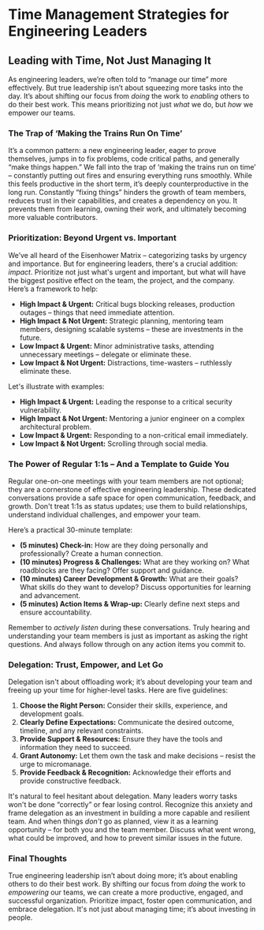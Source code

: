 # Time Management Strategies for Engineering Leaders

## Leading with Time, Not Just Managing It

As engineering leaders, we’re often told to “manage our time” more effectively. But true leadership isn’t about squeezing more tasks into the day. It’s about shifting our focus from *doing* the work to *enabling* others to do their best work. This means prioritizing not just *what* we do, but *how* we empower our teams.

### The Trap of ‘Making the Trains Run On Time’

It’s a common pattern: a new engineering leader, eager to prove themselves, jumps in to fix problems, code critical paths, and generally “make things happen.” We fall into the trap of ‘making the trains run on time’ – constantly putting out fires and ensuring everything runs smoothly. While this feels productive in the short term, it’s deeply counterproductive in the long run.  Constantly “fixing things” hinders the growth of team members, reduces trust in their capabilities, and creates a dependency on you. It prevents them from learning, owning their work, and ultimately becoming more valuable contributors.

### Prioritization: Beyond Urgent vs. Important

We’ve all heard of the Eisenhower Matrix – categorizing tasks by urgency and importance. But for engineering leaders, there's a crucial addition: *impact*.  Prioritize not just what's urgent and important, but what will have the biggest positive effect on the team, the project, and the company.  Here’s a framework to help:

* **High Impact & Urgent:**  Critical bugs blocking releases, production outages – things that need immediate attention.
* **High Impact & Not Urgent:** Strategic planning, mentoring team members, designing scalable systems – these are investments in the future.
* **Low Impact & Urgent:**  Minor administrative tasks, attending unnecessary meetings – delegate or eliminate these.
* **Low Impact & Not Urgent:**  Distractions, time-wasters – ruthlessly eliminate these.

Let's illustrate with examples:

* **High Impact & Urgent:** Leading the response to a critical security vulnerability.
* **High Impact & Not Urgent:** Mentoring a junior engineer on a complex architectural problem.
* **Low Impact & Urgent:**  Responding to a non-critical email immediately.
* **Low Impact & Not Urgent:**  Scrolling through social media.

### The Power of Regular 1:1s – And a Template to Guide You

Regular one-on-one meetings with your team members are not optional; they are a cornerstone of effective engineering leadership. These dedicated conversations provide a safe space for open communication, feedback, and growth.  Don't treat 1:1s as status updates; use them to build relationships, understand individual challenges, and empower your team.

Here’s a practical 30-minute template:

* **(5 minutes) Check-in:**  How are they doing personally and professionally?  Create a human connection.
* **(10 minutes) Progress & Challenges:** What are they working on? What roadblocks are they facing? Offer support and guidance.
* **(10 minutes) Career Development & Growth:**  What are their goals? What skills do they want to develop? Discuss opportunities for learning and advancement.
* **(5 minutes) Action Items & Wrap-up:**  Clearly define next steps and ensure accountability.

Remember to *actively listen* during these conversations. Truly hearing and understanding your team members is just as important as asking the right questions. And always follow through on any action items you commit to.

### Delegation: Trust, Empower, and Let Go

Delegation isn't about offloading work; it’s about developing your team and freeing up your time for higher-level tasks. Here are five guidelines:

1. **Choose the Right Person:**  Consider their skills, experience, and development goals.
2. **Clearly Define Expectations:**  Communicate the desired outcome, timeline, and any relevant constraints.
3. **Provide Support & Resources:**  Ensure they have the tools and information they need to succeed.
4. **Grant Autonomy:**  Let them own the task and make decisions – resist the urge to micromanage.
5. **Provide Feedback & Recognition:**  Acknowledge their efforts and provide constructive feedback.

It's natural to feel hesitant about delegation. Many leaders worry tasks won't be done “correctly” or fear losing control. Recognize this anxiety and frame delegation as an investment in building a more capable and resilient team. And when things *don't* go as planned, view it as a learning opportunity – for both you and the team member. Discuss what went wrong, what could be improved, and how to prevent similar issues in the future.

### Final Thoughts

True engineering leadership isn’t about doing more; it’s about enabling others to do their best work. By shifting our focus from *doing* the work to *empowering* our teams, we can create a more productive, engaged, and successful organization. Prioritize impact, foster open communication, and embrace delegation.  It's not just about managing time; it’s about investing in people.